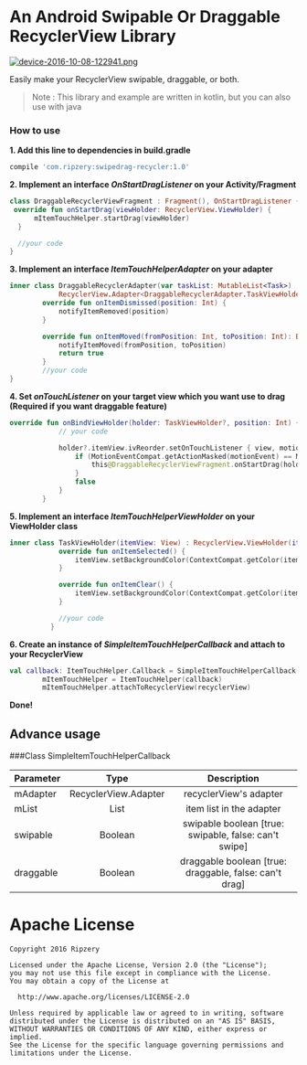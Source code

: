 # An Android Swipable Or Draggable RecyclerView Library

[![device-2016-10-08-122941.png](https://s21.postimg.org/903t4agyf/device_2016_10_08_122941.png)](https://postimg.org/image/qq5hpbuj7/)

Easily make your RecyclerView swipable, draggable, or both.

> Note : This library and example are written in kotlin, but you can also use with java

### How to use

 **1. Add this line to dependencies in build.gradle**

 ```groovy
 compile 'com.ripzery:swipedrag-recycler:1.0'
 ```

 **2. Implement an interface *OnStartDragListener* on your Activity/Fragment**

 ```kotlin
class DraggableRecyclerViewFragment : Fragment(), OnStartDragListener {
  override fun onStartDrag(viewHolder: RecyclerView.ViewHolder) {
       mItemTouchHelper.startDrag(viewHolder)
   }

   //your code
}
 ```

 **3. Implement an interface *ItemTouchHelperAdapter* on your adapter**

```kotlin
inner class DraggableRecyclerAdapter(var taskList: MutableList<Task>) :
            RecyclerView.Adapter<DraggableRecyclerAdapter.TaskViewHolder>(), ItemTouchHelperAdapter {
        override fun onItemDismissed(position: Int) {
            notifyItemRemoved(position)
        }

        override fun onItemMoved(fromPosition: Int, toPosition: Int): Boolean {
            notifyItemMoved(fromPosition, toPosition)
            return true
        }
        //your code
}
```

**4. Set *onTouchListener* on your target view which you want use to drag (Required if you want draggable feature)**

```kotlin
override fun onBindViewHolder(holder: TaskViewHolder?, position: Int) {
            // your code

            holder?.itemView.ivReorder.setOnTouchListener { view, motionEvent ->
                if (MotionEventCompat.getActionMasked(motionEvent) == MotionEvent.ACTION_DOWN) {
                    this@DraggableRecyclerViewFragment.onStartDrag(holder)
                }
                false
            }
        }
```



**5. Implement an interface *ItemTouchHelperViewHolder* on your ViewHolder class**

```kotlin
inner class TaskViewHolder(itemView: View) : RecyclerView.ViewHolder(itemView), ItemTouchHelperViewHolder {
            override fun onItemSelected() {
                itemView.setBackgroundColor(ContextCompat.getColor(itemView.context, R.color.colorAccent))
            }

            override fun onItemClear() {
                itemView.setBackgroundColor(ContextCompat.getColor(itemView.context, android.R.color.darker_gray))
            }

            //your code
          }
```

**6. Create an instance of *SimpleItemTouchHelperCallback* and attach to your RecyclerView**

```kotlin
val callback: ItemTouchHelper.Callback = SimpleItemTouchHelperCallback(draggableRecyclerAdapter, taskList, true, true)
        mItemTouchHelper = ItemTouchHelper(callback)
        mItemTouchHelper.attachToRecyclerView(recyclerView)
```

**Done!**

## Advance usage


###Class SimpleItemTouchHelperCallback

| Parameter     | Type                             | Description   |
| ------------- |:--------------------------------:|:-------------:|
| mAdapter      | RecyclerView.Adapter<ViewHolder> | recyclerView's adapter
| mList         | List<Any>                        | item list in the adapter
| swipable      | Boolean                          | swipable boolean [true: swipable, false: can't swipe]
| draggable     | Boolean                          | draggable boolean [true: draggable, false: can't drag]

Apache License
==============
    Copyright 2016 Ripzery

    Licensed under the Apache License, Version 2.0 (the "License");
    you may not use this file except in compliance with the License.
    You may obtain a copy of the License at

      http://www.apache.org/licenses/LICENSE-2.0

    Unless required by applicable law or agreed to in writing, software
    distributed under the License is distributed on an "AS IS" BASIS,
    WITHOUT WARRANTIES OR CONDITIONS OF ANY KIND, either express or implied.
    See the License for the specific language governing permissions and
    limitations under the License.
